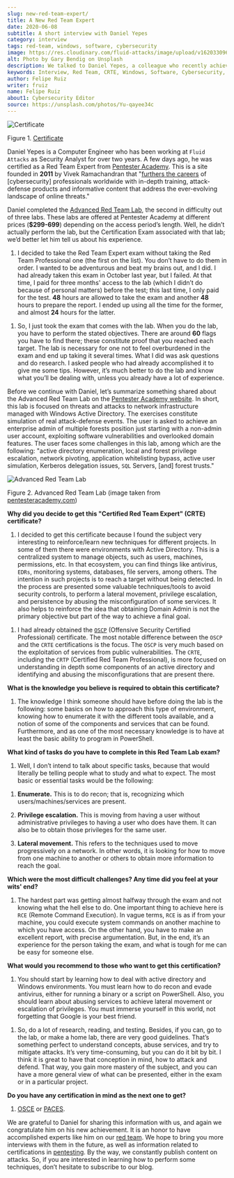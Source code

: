 ```yaml
---
slug: new-red-team-expert/
title: A New Red Team Expert
date: 2020-06-08
subtitle: A short interview with Daniel Yepes
category: interview
tags: red-team, windows, software, cybersecurity
image: https://res.cloudinary.com/fluid-attacks/image/upload/v1620330961/blog/new-red-team-expert/cover_y5115t.webp
alt: Photo by Gary Bendig on Unsplash
description: We talked to Daniel Yepes, a colleague who recently achieved his certificate as a Red Team Expert. He shared his experience and tips to obtain that certificate.
keywords: Interview, Red Team, CRTE, Windows, Software, Cybersecurity, Security, Pentesting, Ethical Hacking
author: Felipe Ruiz
writer: fruiz
name: Felipe Ruiz
about1: Cybersecurity Editor
source: https://unsplash.com/photos/Yu-qayee34c
---
```


<div class="blog-questions">

<div class="imgblock">

![Certificate](https://res.cloudinary.com/fluid-attacks/image/upload/v1620330960/blog/new-red-team-expert/certified_kbbs6n.webp)

<div class="title">

Figure 1. [Certificate](https://twitter.com/fluidattacks/status/1262759918853128193/photo/1)

</div>

</div>

Daniel Yepes is a Computer Engineer who has been working at `Fluid
Attacks` as Security Analyst for over two years. A few days ago, he was
certified as a Red Team Expert from [Pentester
Academy](https://www.pentesteracademy.com/). This is a site founded in
**2011** by Vivek Ramachandran that "[furthers the
careers](https://www.linkedin.com/company/pentesteracademy) of
\[cybersecurity\] professionals worldwide with in-depth training,
attack-defense products and informative content that address the
ever-evolving landscape of online threats."

Daniel completed the [Advanced Red Team
Lab](https://www.pentesteracademy.com/redteamlab), the second in
difficulty out of three labs. These labs are offered at Pentester
Academy at different prices (**$299-699**) depending on the access
period’s length. Well, he didn’t actually perform the lab, but the
Certification Exam associated with that lab; we’d better let him tell us
about his experience.

1. I decided to take the Red Team Expert exam without taking the Red
    Team Professional one (the first on the list). You don’t have to do
    them in order. I wanted to be adventurous and beat my brains out,
    and I did. I had already taken this exam in October last year, but I
    failed. At that time, I paid for three months' access to the lab
    (which I didn’t do because of personal matters) before the test;
    this last time, I only paid for the test. **48** hours are allowed
    to take the exam and another **48** hours to prepare the report. I
    ended up using all the time for the former, and almost **24** hours
    for the latter.

<!-- end list -->

1. So, I just took the exam that comes with the lab. When you do the
    lab, you have to perform the stated objectives. There are around
    **60** flags you have to find there; these constitute proof that you
    reached each target. The lab is necessary for one not to feel
    overburdened in the exam and end up taking it several times. What I
    did was ask questions and do research. I asked people who had
    already accomplished it to give me some tips. However, it’s much
    better to do the lab and know what you’ll be dealing with, unless
    you already have a lot of experience.

Before we continue with Daniel, let’s summarize something shared about
the Advanced Red Team Lab on the [Pentester Academy
website](https://www.pentesteracademy.com/redteamlab). In short, this
lab is focused on threats and attacks to network infrastructure managed
with Windows Active Directory. The exercises constitute simulation of
real attack-defense events. The user is asked to achieve an enterprise
admin of multiple forests position just starting with a non-admin user
account, exploiting software vulnerabilities and overlooked domain
features. The user faces some challenges in this lab, among which are
the following: "active directory enumeration, local and forest privilege
escalation, network pivoting, application whitelisting bypass, active
user simulation, Kerberos delegation issues, `SQL` Servers, \[and\]
forest trusts."

<div class="imgblock">

![Advanced Red Team Lab](https://res.cloudinary.com/fluid-attacks/image/upload/v1620330960/blog/new-red-team-expert/lab_ymddtq.webp)

<div class="title">

Figure 2. Advanced Red Team Lab (image taken
from [pentesteracademy.com](https://www.pentesteracademy.com/redteamlab))

</div>

</div>

**Why did you decide to get this "Certified Red Team Expert" (CRTE)
certificate?**

1. I decided to get this certificate because I found the subject very
    interesting to reinforce/learn new techniques for different
    projects. In some of them there were environments with Active
    Directory. This is a centralized system to manage objects, such as
    users, machines, permissions, etc. In that ecosystem, you can find
    things like antivirus, `EDRs`, monitoring systems, databases, file
    servers, among others. The intention in such projects is to reach a
    target without being detected. In the process are presented some
    valuable techniques/tools to avoid security controls, to perform a
    lateral movement, privilege escalation, and persistence by abusing
    the misconfiguration of some services. It also helps to reinforce
    the idea that obtaining Domain Admin is not the primary objective
    but part of the way to achieve a final goal.

<!-- end list -->

1. I had already obtained the
    [`OSCP`](https://www.offensive-security.com/pwk-oscp/) (Offensive
    Security Certified Professional) certificate. The most notable
    difference between the `OSCP` and the `CRTE` certifications is the
    focus. The `OSCP` is very much based on the exploitation of services
    from public vulnerabilities. The `CRTE`, including the `CRTP`
    (Certified Red Team Professional), is more focused on understanding
    in depth some components of an active directory and identifying and
    abusing the misconfigurations that are present there.

**What is the knowledge you believe is required to obtain this
certificate?**

1. The knowledge I think someone should have before doing the lab is
    the following: some basics on how to approach this type of
    environment, knowing how to enumerate it with the different tools
    available, and a notion of some of the components and services that
    can be found. Furthermore, and as one of the most necessary
    knowledge is to have at least the basic ability to program in
    PowerShell.

**What kind of tasks do you have to complete in this Red Team Lab
exam?**

1. Well, I don’t intend to talk about specific tasks, because that
    would literally be telling people what to study and what to expect.
    The most basic or essential tasks would be the following:

<!-- end list -->

1. **Enumerate.** This is to do recon; that is, recognizing which
    users/machines/services are present.

2. **Privilege escalation.** This is moving from having a user without
    administrative privileges to having a user who does have them. It
    can also be to obtain those privileges for the same user.

3. **Lateral movement.** This refers to the techniques used to move
    progressively on a network. In other words, it is looking for how to
    move from one machine to another or others to obtain more
    information to reach the goal.

**Which were the most difficult challenges? Any time did you feel at
your wits' end?**

1. The hardest part was getting almost halfway through the exam and not
    knowing what the hell else to do. One important thing to achieve
    here is `RCE` (Remote Command Execution). In vague terms, `RCE` is
    as if from your machine, you could execute system commands on
    another machine to which you have access. On the other hand, you
    have to make an excellent report, with precise argumentation. But,
    in the end, it’s an experience for the person taking the exam, and
    what is tough for me can be easy for someone else.

**What would you recommend to those who want to get this
certification?**

1. You should start by learning how to deal with active directory and
    Windows environments. You must learn how to do recon and evade
    antivirus, either for running a binary or a script on PowerShell.
    Also, you should learn about abusing services to achieve lateral
    movement or escalation of privileges. You must immerse yourself in
    this world, not forgetting that Google is your best friend.

<!-- end list -->

1. So, do a lot of research, reading, and testing. Besides, if you can,
    go to the lab, or make a home lab, there are very good guidelines.
    That’s something perfect to understand concepts, abuse services, and
    try to mitigate attacks. It’s very time-consuming, but you can do it
    bit by bit. I think it is great to have that conception in mind, how
    to attack and defend. That way, you gain more mastery of the
    subject, and you can have a more general view of what can be
    presented, either in the exam or in a particular project.

**Do you have any certification in mind as the next one to get?**

1.  [OSCE](https://www.offensive-security.com/ctp-osce/) or
    [PACES](https://www.pentesteracademy.com/gcb).

We are grateful to Daniel for sharing this information with us, and
again we congratulate him on his new achievement.
It is an honor to have accomplished experts like him on our [red team](../../solutions/red-teaming/).
We hope to bring you more interviews with them in the future,
as well as information related to certifications in [pentesting](../../solutions/penetration-testing/).
By the way, we
constantly publish content on attacks. So, if you are interested in
learning how to perform some techniques, don’t hesitate to subscribe to
our blog.

</div>
